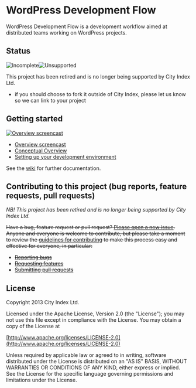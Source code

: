 # WordPress Development Flow

WordPress Development Flow is a development workflow aimed at distributed teams working on WordPress projects.

## Status

![Incomplete](http://labs.cityindex.com/wp-content/uploads/2012/01/lbl-incomplete.png)![Unsupported](http://labs.cityindex.com/wp-content/uploads/2012/01/lbl-unsupported.png)

This project has been retired and is no longer being supported by City Index Ltd.

* if you should choose to fork it outside of City Index, please let us know so we can link to your project

## Getting started
[![Overview screencast](https://f.cloud.github.com/assets/227505/414448/6e30a4aa-ac18-11e2-8429-bce2babff4bb.png)](https://cityindex.viewscreencasts.com/22c637e286ada3dc1eb3088ded59a865)

* [Overview screencast](https://cityindex.viewscreencasts.com/22c637e286ada3dc1eb3088ded59a865)
* [Conceptual Overview](https://github.com/cityindex/wordpress-development-flow/wiki/Conceptual-Overview)
* [Setting up your development environment](https://github.com/cityindex/wordpress-development-flow/wiki/Setting-up-your-dev-environment)

See the [wiki](https://github.com/cityindex/wordpress-development-flow/wiki) for further documentation.

## Contributing to this project (bug reports, feature requests, pull requests)

*NB! This project has been retired and is no longer being supported by City Index Ltd.*

~~Have a bug, feature request or pull request? [Please open a new issue](https://github.com/cityindex/python-development-flow/issues).
Anyone and everyone is welcome to contribute, but please take a moment to
review the [guidelines for contributing](CONTRIBUTING.md) to make this process
easy and effective for everyone, in particular:~~

* ~~[Reporting bugs](CONTRIBUTING.md#reporting-bugs)~~
* ~~[Requesting features](CONTRIBUTING.md#requesting-features)~~
* ~~[Submitting pull requests](CONTRIBUTING.md#submitting-pull-requests)~~

## License

Copyright 2013 City Index Ltd.

Licensed under the Apache License, Version 2.0 (the "License");
you may not use this file except in compliance with the License.
You may obtain a copy of the License at

  [http://www.apache.org/licenses/LICENSE-2.0](http://www.apache.org/licenses/LICENSE-2.0)

Unless required by applicable law or agreed to in writing, software
distributed under the License is distributed on an "AS IS" BASIS,
WITHOUT WARRANTIES OR CONDITIONS OF ANY KIND, either express or implied.
See the License for the specific language governing permissions and
limitations under the License.
